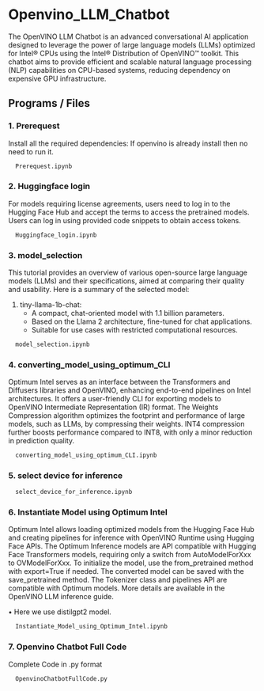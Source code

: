 
# Openvino_LLM_Chatbot

The OpenVINO LLM Chatbot is an advanced conversational AI application designed to leverage the power of large language models (LLMs) optimized for Intel® CPUs using the Intel® Distribution of OpenVINO™ toolkit. This chatbot aims to provide efficient and scalable natural language processing (NLP) capabilities on CPU-based systems, reducing dependency on expensive GPU infrastructure.




## Programs / Files

### 1. Prerequest

Install all the required dependencies:
If openvino is already install then no need to run it.


```bash
  Prerequest.ipynb
```

### 2. Huggingface login

For models requiring license agreements, users need to log in to the Hugging Face Hub and accept the terms to access the pretrained models. Users can log in using provided code snippets to obtain access tokens.


```bash
  Huggingface_login.ipynb
```

### 3. model_selection

This tutorial provides an overview of various open-source large language models (LLMs) and their specifications, aimed at comparing their quality and usability. Here is a summary of the selected model:
1. tiny-llama-1b-chat:
   - A compact, chat-oriented model with 1.1 billion parameters.
   - Based on the Llama 2 architecture, fine-tuned for chat applications.
   - Suitable for use cases with restricted computational resources.

```bash
  model_selection.ipynb
```

### 4. converting_model_using_optimum_CLI

Optimum Intel serves as an interface between the  Transformers and Diffusers libraries and OpenVINO, enhancing end-to-end pipelines on Intel architectures. It offers a user-friendly CLI for exporting models to OpenVINO Intermediate Representation (IR) format. The Weights Compression algorithm optimizes the footprint and performance of large models, such as LLMs, by compressing their weights. INT4 compression further boosts performance compared to INT8, with only a minor reduction in prediction quality.


```bash
  converting_model_using_optimum_CLI.ipynb
```

### 5. select device for inference



```bash
  select_device_for_inference.ipynb
```

### 6. Instantiate Model using Optimum Intel
Optimum Intel allows loading optimized models from the Hugging Face Hub and creating pipelines for inference with OpenVINO Runtime using Hugging Face APIs. The Optimum Inference models are API compatible with Hugging Face Transformers models, requiring only a switch from AutoModelForXxx to OVModelForXxx. To initialize the model, use the from_pretrained method with export=True if needed. The converted model can be saved with the save_pretrained method. The Tokenizer class and pipelines API are compatible with Optimum models. More details are available in the OpenVINO LLM inference guide.

•	Here we use distilgpt2 model.



```bash
  Instantiate_Model_using_Optimum_Intel.ipynb
```

### 7. Openvino Chatbot Full Code

Complete Code in .py format

```bash
  OpenvinoChatbotFullCode.py
```